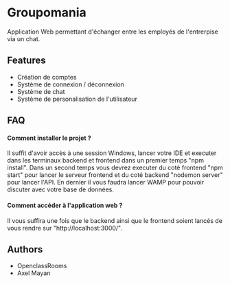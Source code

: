 
# Groupomania

Application Web permettant d'échanger entre les employés de l'entrerpise via un chat.



## Features

- Création de comptes
- Système de connexion / déconnexion
- Système de chat
- Système de personalisation de l'utilisateur



## FAQ

#### Comment installer le projet ?

Il suffit d'avoir accès à une session Windows, lancer votre IDE et executer dans les terminaux
backend et frontend dans un premier temps "npm install". Dans un second temps vous devrez executer
du coté frontend "npm start" pour lancer le serveur frontend et du coté backend "nodemon server" pour
lancer l'API. En dernier il vous faudra lancer WAMP pour pouvoir discuter avec votre base de données.

#### Comment accéder à l'application web ?

Il vous suffira une fois que le backend ainsi que le frontend soient lancés de vous rendre 
sur "http://localhost:3000/".


## Authors

- OpenclassRooms
- Axel Mayan

